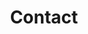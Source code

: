 ---
templateKey: contact-page
path: /en/contact
title: Contact
name: Franziska Harnisch
address: Atelier 2OG, Am Krögel 2, 10179 Berlin
website: www.franziskaharnisch.de
email: Email
instagram: 
    - text: Instagram
      link: https://www.instagram.com/franziska.harnisch/
input: to join the newsletter enter your email here
button: submit
confirmation: Thank you for submitting our newsletter
errorMessage: Please add a valid email address
---